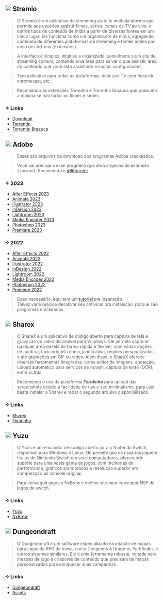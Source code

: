 ## <img src="https://f.feridinha.com/aMtD4.png" alt="empty" width= 20> Stremio
> O Stremio é um aplicativo de streaming gratuito multiplataforma que permite aos usuários assistir filmes, séries, canais de TV ao vivo, e outros tipos de conteúdo de mídia a partir de diversas fontes em um único lugar. Ele funciona como um organizador de mídia, agregando conteúdo de diferentes plataformas de streaming e fontes online por meio de add-ons (extensões).

> A interface é simples, intuitiva e organizada, semelhante a um site de streaming comum, contendo uma área para salvar o que assistir, área do conteúdo que você está assistindo e muitas configurações.

> Tem aplicativo para todas as plataformas, inclusive TV com firestick, chromecast, etc.

> Recomendo as extensões Torrentio e Torrentio Brazuca que possuem a maioria se não todos os filmes e séries.

### ✧ Links

- [Download](https://www.stremio.com/downloads)
- [Torrentio](https://torrentio.strem.fun/configure)
- [Torrentio Brazuca](https://torrentio.strem.fun/brazuca/configure)


## <img src="https://i.imgur.com/snigJlA.png" alt="empty" width= 20> Adobe
> Esses são arquivos de download dos programas Adobe crackeados.

> Você vai precisar de um programa que abra arquivos de extensão {_.torrent_}. Recomendo o [qBittorrent](https://www.qbittorrent.org/download.php).
### ✧ 2023
- [After Effects 2023](https://drive.google.com/file/d/1rjae5waEyP0H1xlcCA5EzPG53-1W88d-/view?usp=share_link)
- [Animate 2023](https://drive.google.com/file/d/1mCvrJFlCs_AVM3JJajifyXbdtf8U1twE/view?usp=share_link)
- [Illustrator 2023](https://drive.google.com/file/d/1EKwYKd3BYphxtYA2XGxBJx3_aiwSqyNz/view?usp=share_link)
- [InDesign 2023](https://drive.google.com/file/d/1oQt9Z9sDyNZSlKypGOsBhDuf7zTnX2hZ/view?usp=share_link)
- [Lightroom 2023](https://drive.google.com/file/d/1exT84Dr5eycSI_xo1jzp6OaZqc6g1zXE/view?usp=share_link)
- [Media Encoder 2023](https://drive.google.com/file/d/1b2kA3owXljoNfDpeL4ctIrhRycnvF38D/view?usp=share_link)
- [Photoshop 2023](https://drive.google.com/file/d/1Fcoh2Nx2RIzCX2SAqzIxd9JiqjDVgMs6/view?usp=share_link)
- [Premiere 2023](https://drive.google.com/file/d/14FcNvVXyQZlqiPXdmhQxHbqX8UQ-7O_l/view?usp=share_link)
### ✧ 2022
- [After Effects 2022](https://drive.google.com/file/d/1Z0bys3_ZMisMtF6vMZRjiRiCMbHE2bQl/view?usp=sharing)
- [Animate 2022](https://drive.google.com/file/d/1s8LihiDZXP7uHzjses1wivze265b1F6q/view?usp=sharing)
- [Illustrator 2022](https://drive.google.com/file/d/1BiB0hHP8RSNdnQMuWnyb5C4MaBq2nhma/view?usp=sharing)
- [InDesign 2022](https://drive.google.com/file/d/1Pk5K2-m8iNLIm1NkuhzQWxoy1Iwo6Hl8/view?usp=sharing)
- [Lightroom 2022](https://drive.google.com/file/d/1Pk5K2-m8iNLIm1NkuhzQWxoy1Iwo6Hl8/view?usp=sharing)
- [Media Encoder 2022](https://drive.google.com/file/d/1nbV77V-WJ-04wsNMiiQHXO5q48e7IkWH/view?usp=sharing)
- [Photoshop 2022](https://drive.google.com/file/d/1Tcwo1C5xLqaA81-nh_RvTsP1pHyLov4R/view?usp=sharing)
- [Premiere 2022](https://drive.google.com/file/d/1rLhj39iuyfhSlrGSoskj1WQYabKxqLNj/view?usp=sharing)

> Caso necessário, aqui tem um [tutorial](https://i.imgur.com/SBTM5BL.png) pra instalação.  
> Talvez você precise desativar seu antivírus pra instalação, porque são programas crackeados.

## <img src="https://f.feridinha.com/STjyM.png" alt="empty" width= 20> Sharex

> O ShareX é um aplicativo de código aberto para captura de tela e gravação de vídeo disponível para Windows. Ele permite capturar qualquer área da tela de forma rápida e flexível, com várias opções de captura, incluindo tela cheia, janela ativa, regiões personalizadas, e até gravações em GIF ou vídeo. Além disso, o ShareX oferece diversas ferramentas integradas, como editor de imagens, anotação, upload automático para serviços de nuvem, captura de texto (OCR), entre outras.

> Recomendo o uso da plataforma ***Feridinha*** para upload das screenshots devido a facilidade de uso e seu minimalismo, para usar basta instalar o Sharex e rodar o segundo arquivo disponibilizado.

### ✧ Links

- [Sharex](https://getsharex.com/downloads)
- [Feridinha](https://f.feridinha.com/sharex.sxcu) 

## <img src="https://f.feridinha.com/PsUuk.png" alt="empty" width= 20> Yuzu

> O Yuzu é um emulador de código aberto para o Nintendo Switch, disponível para Windows e Linux. Ele permite que os usuários joguem títulos de Nintendo Switch em seus computadores, oferecendo suporte para uma vasta gama de jogos, com melhorias de performance, gráficos aprimorados e resolução superior em comparação ao console original. 

> Para conseguir jogos o NxBrew é melhor site para conseguir NSP de jogos de switch.

### ✧ Links

- [Yuzu](https://buzzheavier.com/f/GQQkONcyoAA=)
- [NxBrew](https://nxbrew.net/)

## <img src="https://f.feridinha.com/fNttl.png" alt="empty" width= 20> Dungeondraft 

> O Dungeondraft é um software especializado na criação de mapas para jogos de RPG de mesa, como Dungeons & Dragons, Pathfinder, e outros sistemas similares. Ele é uma ferramenta robusta, voltada para mestres de jogo e criadores de conteúdo que precisam de mapas personalizados para enriquecer suas campanhas.

### ✧ Links

- [Dungeondraft](https://www.mediafire.com/file/gtdr4ajp70ix81p/DungeounDraft.zip/file)
- [Assets](https://www.mediafire.com/file/9wajmsz2h69uthg/Dungeondraft-1.1.0.6-Win64.exe/file)
